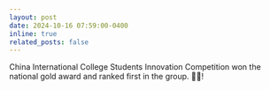 ```yaml
---
layout: post
date: 2024-10-16 07:59:00-0400
inline: true
related_posts: false
---
```


China International College Students Innovation Competition won the national gold award and ranked first in the group. 🙌🙌!
